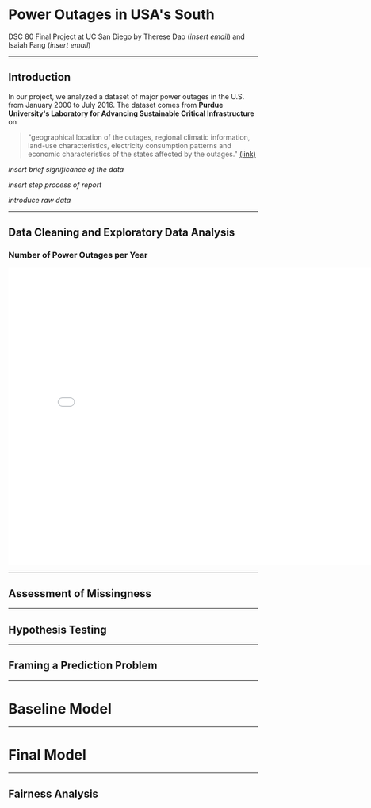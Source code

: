# Power Outages in USA's South

DSC 80 Final Project at UC San Diego by Therese Dao (*insert email*) and Isaiah Fang (*insert email*)

---

## Introduction

In our project, we analyzed a dataset of major power outages in the U.S. from January 2000 to July 2016. The dataset comes from **Purdue University's Laboratory for Advancing Sustainable Critical Infrastructure** on 

> "geographical location of the outages, regional climatic information, land-use characteristics, electricity consumption patterns and economic characteristics of the states affected by the outages." [(link)](https://engineering.purdue.edu/LASCI/research-data/outages)

*insert brief significance of the data*

*insert step process of report*

*introduce raw data*

---

## Data Cleaning and Exploratory Data Analysis

### Number of Power Outages per Year

<iframe src="assets/num_per_year.html" width="800" height="600" frameborder="0"></iframe>

---

## Assessment of Missingness



---

## Hypothesis Testing



---



## Framing a Prediction Problem



---



# Baseline Model



---



# Final Model



---



## Fairness Analysis

